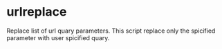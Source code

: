 # urlreplace
Replace list of url quary parameters. This script replace only the spicified parameter with user spicified quary.
